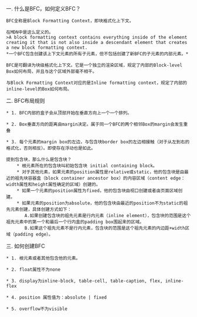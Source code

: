 一. 什么是BFC，如何定义BFC？

    BFC全称是Block Formatting Context，即块格式化上下文。

    在MDN中是这么定义的。
    >A block formatting context contains everything inside of the element creating it that is not also inside a descendant element that creates a new block formatting context.
    *一个BFC包含创建该上下文元素的所有子元素，但不包括创建了新BFC的子元素的内部元素。*

    BFC是可翻译为块级格式化上下文。它是一个独立的渲染区域，规定了内部的Block-level Box如何布局，并且与这个区域外部毫不相干。

    与Block Formatting Context对应的是Inline formatting context，规定了内部的inline-level的Box如何布局。

二. BFC布局规则

    * 1. BFC内部的盒子会从顶部开始在垂直方向上一个一个排列。

    * 2. Box垂直方向的距离由margin决定。属于同一个BFC的两个相邻Box的margin会发生重叠

    * 3. 每个元素的margin box的左边，与包含块border box的左边相接触（对于从左到右的格式化，否则相反）。即使存在浮动也是如此。

    提到包含块，那么什么是包含块？
        * 根元素所在的包含块叫初始包含块 initial containing block。
        * 对于其他元素，如果元素的position属性是relative或static，他的包含块是由最近的祖先块容器盒（block container ancestor box）的内容区域（content edge：width属性和height属性确定的区域）创建的。
        * 如果一个元素的position属性为fixed，他的包含块由视口创建或者由页面区域创建。
        * 如果元素的position为absolute，他的包含块由最近的position不为static的祖先元素创建，具体创建方式如下：
           A.如果创建包含块的祖先元素是行内元素（inline element），包含块的范围是这个祖先元素中的第一个和最后一个行内盒的padding box围起来的区域。
           B.如果这个祖先元素不是行内元素，包含块的范围是这个祖先元素的内边距+width区域（padding edge）。

三. 如何创建BFC

    * 1. 根元素或者其他包含他的元素。

    * 2. float属性不为none

    * 3. display为inline-block, table-cell, table-caption, flex, inline-flex

    * 4. position 属性值为：absolute | fixed

    * 5. overflow不为visible


